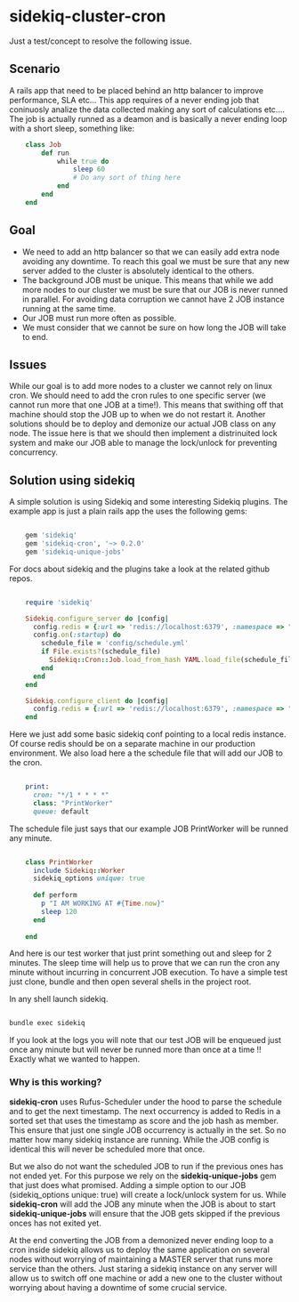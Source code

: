 sidekiq-cluster-cron
====================

Just a test/concept to resolve the following issue.

## Scenario

A rails app that need to be placed behind an http balancer to improve performance, SLA etc... This app requires of a never ending job that coninuosly analize the data collected making any sort of calculations etc....
The job is actually runned as a deamon and is basically a never ending loop with a short sleep, something like:

```ruby
	class Job
		def run 
			while true do 
				sleep 60
				# Do any sort of thing here
		    end		
		end
	end
```

## Goal

* We need to add an http balancer so that we can easily add extra node avoiding any downtime. To reach this goal we must be sure
that any new server added to the cluster is absolutely identical to the others.
* The background JOB must be unique. This means that while we add more nodes to our cluster we must be sure that our JOB is never runned in parallel. For avoiding data corruption we cannot have 2 JOB instance running at the same time.
* Our JOB must run more often as possible.
* We must consider that we cannot be sure on how long the JOB will take to end.

## Issues

While our goal is to add more nodes to a cluster we cannot rely on linux cron. We should need to add the cron rules to one specific server (we cannot run more that one JOB at a time!). This means that swithing off that machine should stop the JOB up to when we do not restart it.
Another solutions should be to deploy and demonize our actual JOB class on any node. The issue here is that we should then implement a distrinuited lock system and make our JOB able to manage the lock/unlock for preventing concurrency.

## Solution using sidekiq

A simple solution is using Sidekiq and some interesting Sidekiq plugins.
The example app is just a plain rails app the uses the following gems:

```ruby

	gem 'sidekiq'
	gem 'sidekiq-cron', '~> 0.2.0'
	gem 'sidekiq-unique-jobs'	

```

For docs about sidekiq and the plugins take a look at the related github repos.

```ruby

	require 'sidekiq'

	Sidekiq.configure_server do |config|
	  config.redis = {:url => 'redis://localhost:6379', :namespace => "sidetest:sidekiq:#{Rails.env}"}
	  config.on(:startup) do
	    schedule_file = 'config/schedule.yml'
	    if File.exists?(schedule_file)
	      Sidekiq::Cron::Job.load_from_hash YAML.load_file(schedule_file)
	    end
	  end
	end

	Sidekiq.configure_client do |config|
	  config.redis = {:url => 'redis://localhost:6379', :namespace => "sidetest:sidekiq:#{Rails.env}"}
	end

```

Here we just add some basic sidekiq conf pointing to a local redis instance. Of course redis should be on a separate machine 
in our production environment. We also load here a the schedule file that will add our JOB to the cron.

```ruby

	print:
	  cron: "*/1 * * * *"
	  class: "PrintWorker"
	  queue: default

```

The schedule file just says that our example JOB PrintWorker will be runned any minute.

```ruby

	class PrintWorker
	  include Sidekiq::Worker
	  sidekiq_options unique: true
  
	  def perform
	    p "I AM WORKING AT #{Time.now}"
	    sleep 120
	  end  
  
	end  

```

And here is our test worker that just print something out and sleep for 2 minutes. The sleep time will help us to prove that we can run the cron any minute without incurring in concurrent JOB execution.
To have a simple test just clone, bundle and then open several shells in the project root.

In any shell launch sidekiq.

```sh

bundle exec sidekiq

```

If you look at the logs you will note that our test JOB will be enqueued just once any minute but will never be runned more than once at a time !! Exactly what we wanted to happen.

### Why is this working?

**sidekiq-cron** uses Rufus-Scheduler under the hood to parse the schedule and to get the next timestamp. The next occurrency is added to Redis in a sorted set that uses the timestamp as score and the job hash as member. This ensure that just one single JOB occurrency is actually in the set. So no matter how many sidekiq instance are running. While the JOB config is identical
this will never be scheduled more that once.

But we also do not want the scheduled JOB to run if the previous ones has not ended yet. For this purpose we rely on the **sidekiq-unique-jobs** gem that just does what promised. Adding a simple option to our JOB (sidekiq_options unique: true) will create a lock/unlock system for us. While **sidekiq-cron** will add the JOB any minute when the JOB is about to start **sidekiq-unique-jobs** will ensure that the JOB gets skipped if the previous onces has not exited yet.

At the end converting the JOB from a demonized never ending loop to a cron inside sidekiq allows us to deploy the same application on several nodes without worrying of maintaining a MASTER server that runs more service than the others. Just staring a sidekiq instance on any server will allow us to switch off one machine or add a new one to the cluster without worrying about having a downtime of some crucial service.



  


